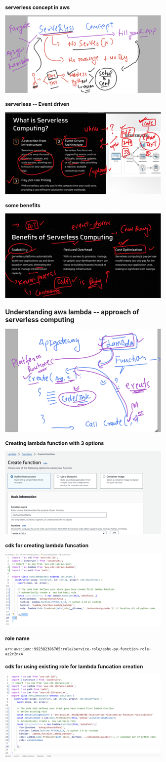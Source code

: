 ### serverless concept in aws

<img src="aws1.png">

### serverless -- Event driven 

<img src="event1.png">

### some benefits

<img src="be1.png">

## Understanding aws lambda -- approach of serverless computing 

<img src="lam1.png">

### Creating lambda function with 3 options 

<img src="3.png">

### cdk for creating lambda funcation 

<img src="cdk1.png">

### role name 

```
arn:aws:iam::992382386705:role/service-role/ashu-py-function-role-az2r2nx4
```

### cdk for using existing role for lambda funcation creation 

<img src="exRole.png">


